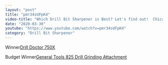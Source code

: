 ```yaml
---
layout: "post"
title: "pmr34sUFpK4"
video-title: "Which Drill Bit Sharpener is Best? Let's find out!  Chicago Electric, Drill Doctor, Bosch, Goodsmann"
date: "2020-03-30"
youtube: "https://www.youtube.com/watch?v=pmr34sUFpK4"
category: "Drill Bit Sharpener"
---
```

<div class="space-y-1"><p><span class="inline-flex items-center justify-center px-2 py-1 mr-2 text-sm font-semibold leading-none text-red-50 bg-red-600 rounded-full">Winner</span><a class="text-gray-900 hover:text-red-600 no-underline hover:no-underline" target="_blank" href="https://amzn.to/3hlu2dV">Drill Doctor 750X</a><br></p><p><span class="inline-flex items-center justify-center px-2 py-1 mr-2 text-sm font-semibold leading-none bg-white hover:bg-gray-100 text-gray-400 border border-gray-200 rounded-full">Budget Winner</span><a class="text-gray-900 hover:text-red-600 no-underline hover:no-underline" target="_blank" href="https://amzn.to/3iY6YCo">General Tools 825 Drill Grinding Attachment</a><br></p></div>